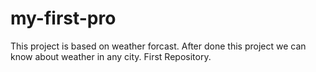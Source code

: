 # my-first-pro
This project is based on weather forcast. After done this project we can know about weather in any city. 
First Repository.
